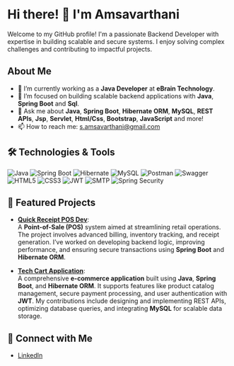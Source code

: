 # Hi there! 👋 I'm Amsavarthani
Welcome to my GitHub profile! I'm a passionate Backend Developer with expertise in building scalable and secure systems. I enjoy solving complex challenges and contributing to impactful projects.
## About Me
- 🌱 I’m currently working as a **Java Developer** at **eBrain Technology**.
- 🔭 I’m focused on building scalable backend applications with **Java**, **Spring Boot** and **Sql**.
- 💬 Ask me about **Java**, **Spring Boot**, **Hibernate ORM**, **MySQL**, **REST APIs**, **Jsp**, **Servlet**, **Html/Css**, **Bootstrap**, **JavaScript** and more!
- 📫 How to reach me: [s.amsavarthani@gmail.com](mailto:s.amsavarthani@gmail.com)

## 🛠️ Technologies & Tools
 ![Java](https://img.shields.io/badge/-Java-blue) ![Spring Boot](https://img.shields.io/badge/-Spring%20Boot-darkgreen) ![Hibernate](https://img.shields.io/badge/-Hibernate-000000?logo=hibernate) ![MySQL](https://img.shields.io/badge/-MySQL-blue?logo=mysql) ![Postman](https://img.shields.io/badge/-Postman-orange?logo=postman) ![Swagger](https://img.shields.io/badge/-Swagger-85EA2D?logo=swagger) ![HTML5](https://img.shields.io/badge/-HTML5-orange) ![CSS3](https://img.shields.io/badge/-CSS3-blue) ![JWT](https://img.shields.io/badge/-JWT-blue?logo=json-web-tokens) ![SMTP](https://img.shields.io/badge/-SMTP-lightgrey) ![Spring Security](https://img.shields.io/badge/Spring%20Security-6DB33F?style=flat&logo=spring-security&logoColor=white)


## 🌟 Featured Projects

- [**Quick Receipt POS Dev**](https://github.com/your_username/quick-receipt-pos-dev):  
  A **Point-of-Sale (POS)** system aimed at streamlining retail operations. The project involves advanced billing, inventory tracking, and receipt generation. I’ve worked on developing backend logic, improving performance, and ensuring secure transactions using **Spring Boot** and **Hibernate ORM**.

  
- [**Tech Cart Application**](https://github.com/your_username/tech-cart-application):  
  A comprehensive **e-commerce application** built using **Java**, **Spring Boot**, and **Hibernate ORM**. It supports features like product catalog management, secure payment processing, and user authentication with **JWT**. My contributions include designing and implementing REST APIs, optimizing database queries, and integrating **MySQL** for scalable data storage.

## 🔗 Connect with Me
- [LinkedIn](https://www.linkedin.com/in/amsavarthani-selvaraj-442284298)

